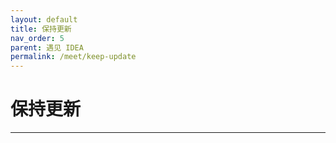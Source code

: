 ```yaml
---
layout: default
title: 保持更新
nav_order: 5
parent: 遇见 IDEA
permalink: /meet/keep-update
---
```


# 保持更新

---
